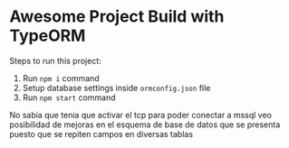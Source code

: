 # Awesome Project Build with TypeORM

Steps to run this project:

1. Run `npm i` command
2. Setup database settings inside `ormconfig.json` file
3. Run `npm start` command


No sabia que tenia que activar el tcp para poder conectar a mssql
veo posibilidad de mejoras en el esquema de base de datos que se presenta
puesto que se repiten campos en diversas tablas
